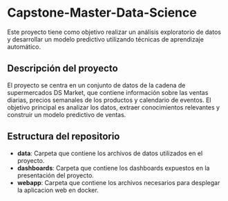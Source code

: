 # Capstone-Master-Data-Science

Este proyecto tiene como objetivo realizar un análisis exploratorio de datos y desarrollar un modelo predictivo utilizando técnicas de aprendizaje automático.

## Descripción del proyecto

El proyecto se centra en un conjunto de datos de la cadena de supermercados DS Market, que contiene información sobre las ventas diarias, precios semanales de los productos y calendario de eventos. El objetivo principal es analizar los datos, extraer conocimientos relevantes y construir un modelo predictivo de ventas.

## Estructura del repositorio

- **data**: Carpeta que contiene los archivos de datos utilizados en el proyecto.
- **dashboards**: Carpeta que contiene los dashboards expuestos en la presentación del proyecto.
- **webapp**: Carpeta que contiene los archivos necesarios para desplegar la aplicacion web en docker.
